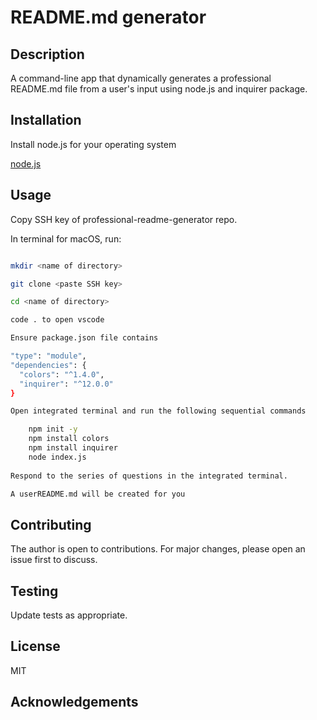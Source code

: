 # README.md generator

## Description

A command-line app that dynamically generates a professional README.md file from a user's input using node.js and inquirer package.

## Installation

Install node.js for your operating system

[node.js](https://nodejs.org/en/download/package-manager)

## Usage

Copy SSH key of professional-readme-generator repo.

In terminal for macOS, run:

```zsh

mkdir <name of directory>

git clone <paste SSH key>

cd <name of directory>

code . to open vscode

Ensure package.json file contains

"type": "module",
"dependencies": {
  "colors": "^1.4.0",
  "inquirer": "^12.0.0"
}

Open integrated terminal and run the following sequential commands

    npm init -y
    npm install colors
    npm install inquirer
    node index.js
    
Respond to the series of questions in the integrated terminal.

A userREADME.md will be created for you

```

## Contributing

The author is open to contributions. For major changes, please open an issue first to discuss.

## Testing

Update tests as appropriate.

## License

MIT

## Acknowledgements
